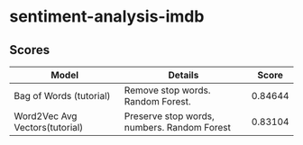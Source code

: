 # sentiment-analysis-imdb

## Scores

Model | Details | Score 
--- | --- | ---
Bag of Words (tutorial) | Remove stop words. Random Forest. | 0.84644
Word2Vec Avg Vectors(tutorial) | Preserve stop words, numbers. Random Forest | 0.83104